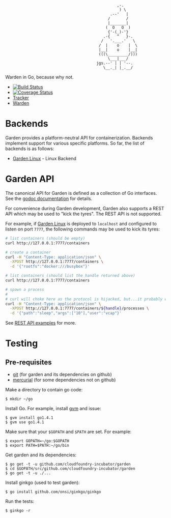 ```
                                                 ,-.
                                                  ) \
                                              .--'   |
                                             /       /
                                             |_______|
                                            (  O   O  )
                                             {'-(_)-'}
                                           .-{   ^   }-.
                                          /   '.___.'   \
                                         /  |    o    |  \
                                         |__|    o    |__|
                                         (((\_________/)))
                                             \___|___/
                                        jgs.--' | | '--.
                                           \__._| |_.__/
```

Warden in Go, because why not.

* [![Build Status](https://travis-ci.org/cloudfoundry-incubator/garden.png?branch=master)](https://travis-ci.org/cloudfoundry-incubator/garden)
* [![Coverage Status](https://coveralls.io/repos/cloudfoundry-incubator/garden/badge.png?branch=HEAD)](https://coveralls.io/r/cloudfoundry-incubator/garden?branch=HEAD)
* [Tracker](https://www.pivotaltracker.com/s/projects/962374)
* [Warden](https://github.com/cloudfoundry/warden)

# Backends

Garden provides a platform-neutral API for containerization. Backends implement support for various specific platforms. So far, the list of backends is as follows:

 - [Garden Linux](https://github.com/cloudfoundry-incubator/garden-linux/) - Linux Backend

# Garden API

The canonical API for Garden is defined as a collection of Go interfaces. See the [godoc documentation](http://godoc.org/github.com/cloudfoundry-incubator/garden) for details.

For convenience during Garden development, Garden also supports a REST API which may be used to "kick the tyres". The REST API is not supported.

For example, if [Garden Linux](https://github.com/cloudfoundry-incubator/garden-linux) is deployed to `localhost` and configured to listen on port `7777`, the following commands may be used to kick its tyres:
```sh
# list containers (should be empty)
curl http://127.0.0.1:7777/containers

# create a container
curl -H "Content-Type: application/json" \
  -XPOST http://127.0.0.1:7777/containers \
  -d '{"rootfs":"docker:///busybox"}'

# list containers (should list the handle returned above)
curl http://127.0.0.1:7777/containers

# spawn a process
#
# curl will choke here as the protocol is hijacked, but...it probably worked.
curl -H "Content-Type: application/json" \
  -XPOST http://127.0.0.1:7777/containers/${handle}/processes \
  -d '{"path":"sleep","args":["10"],"user":"vcap"}'
```

See [REST API examples](doc/garden-api.md) for more.

# Testing

## Pre-requisites

* [git](http://git-scm.com/) (for garden and its dependencies on github)
* [mercurial](http://mercurial.selenic.com/) (for some dependencies not on github)

Make a directory to contain go code:
```
$ mkdir ~/go
```

Install Go. For example, install [gvm](https://github.com/moovweb/gvm) and issue:
```
$ gvm install go1.4.1
$ gvm use go1.4.1
```

Make sure that your `$GOPATH` and `$PATH` are set. For example:
```
$ export GOPATH=~/go:$GOPATH
$ export PATH=$PATH:~/go/bin
```

Get garden and its dependencies:
```
$ go get -t -u github.com/cloudfoundry-incubator/garden
$ cd $GOPATH/src/github.com/cloudfoundry-incubator/garden
$ go get -t -u ./...
```

Install ginkgo (used to test garden):
```
$ go install github.com/onsi/ginkgo/ginkgo
```

Run the tests:
```
$ ginkgo -r
```
